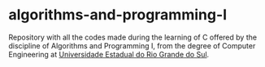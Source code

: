 # algorithms-and-programming-I
 Repository with all the codes made during the learning of C offered by the discipline of Algorithms and Programming I, from the degree of Computer Engineering at [Universidade Estadual do Rio Grande do Sul](https://www.uergs.edu.br/inicial).
